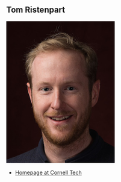 Tom Ristenpart
--------------

![](photos/tom-ristenpart.jpg)

* [Homepage at Cornell Tech](http://rist.tech.cornell.edu/)
